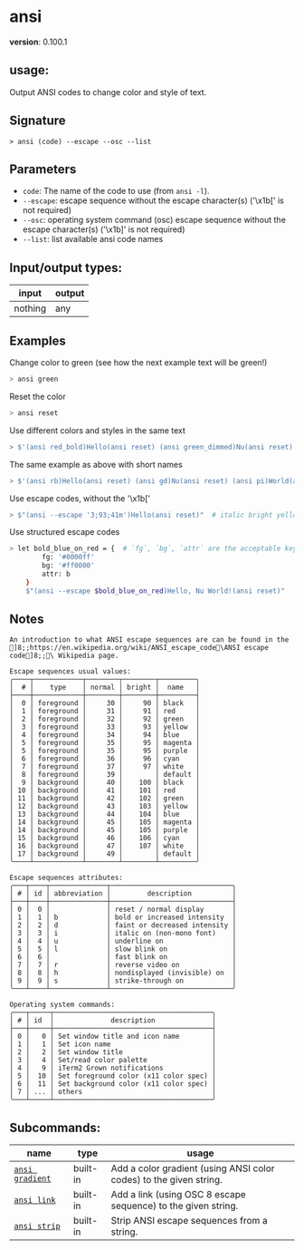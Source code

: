 # ansi

**version**: 0.100.1

## **usage**:

Output ANSI codes to change color and style of text.

## Signature

`> ansi (code) --escape --osc --list`

## Parameters

- `code`: The name of the code to use (from `ansi -l`).
- `--escape`: escape sequence without the escape character(s) ('\x1b[' is not required)
- `--osc`: operating system command (osc) escape sequence without the escape character(s) ('\x1b]' is not required)
- `--list`: list available ansi code names

## Input/output types:

| input   | output |
| ------- | ------ |
| nothing | any    |

## Examples

Change color to green (see how the next example text will be green!)

```bash
> ansi green
```

Reset the color

```bash
> ansi reset
```

Use different colors and styles in the same text

```bash
> $'(ansi red_bold)Hello(ansi reset) (ansi green_dimmed)Nu(ansi reset) (ansi purple_italic)World(ansi reset)'
```

The same example as above with short names

```bash
> $'(ansi rb)Hello(ansi reset) (ansi gd)Nu(ansi reset) (ansi pi)World(ansi reset)'
```

Use escape codes, without the '\x1b['

```bash
> $"(ansi --escape '3;93;41m')Hello(ansi reset)"  # italic bright yellow on red background
```

Use structured escape codes

```bash
> let bold_blue_on_red = {  # `fg`, `bg`, `attr` are the acceptable keys, all other keys are considered invalid and will throw errors.
        fg: '#0000ff'
        bg: '#ff0000'
        attr: b
    }
    $"(ansi --escape $bold_blue_on_red)Hello, Nu World!(ansi reset)"
```

## Notes

```text
An introduction to what ANSI escape sequences are can be found in the
]8;;https://en.wikipedia.org/wiki/ANSI_escape_code\ANSI escape code]8;;\ Wikipedia page.

Escape sequences usual values:
╭────┬────────────┬────────┬────────┬─────────╮
│  # │    type    │ normal │ bright │  name   │
├────┼────────────┼────────┼────────┼─────────┤
│  0 │ foreground │     30 │     90 │ black   │
│  1 │ foreground │     31 │     91 │ red     │
│  2 │ foreground │     32 │     92 │ green   │
│  3 │ foreground │     33 │     93 │ yellow  │
│  4 │ foreground │     34 │     94 │ blue    │
│  5 │ foreground │     35 │     95 │ magenta │
│  5 │ foreground │     35 │     95 │ purple  │
│  6 │ foreground │     36 │     96 │ cyan    │
│  7 │ foreground │     37 │     97 │ white   │
│  8 │ foreground │     39 │        │ default │
│  9 │ background │     40 │    100 │ black   │
│ 10 │ background │     41 │    101 │ red     │
│ 11 │ background │     42 │    102 │ green   │
│ 12 │ background │     43 │    103 │ yellow  │
│ 13 │ background │     44 │    104 │ blue    │
│ 14 │ background │     45 │    105 │ magenta │
│ 14 │ background │     45 │    105 │ purple  │
│ 15 │ background │     46 │    106 │ cyan    │
│ 16 │ background │     47 │    107 │ white   │
│ 17 │ background │     49 │        │ default │
╰────┴────────────┴────────┴────────┴─────────╯

Escape sequences attributes:
╭───┬────┬──────────────┬──────────────────────────────╮
│ # │ id │ abbreviation │         description          │
├───┼────┼──────────────┼──────────────────────────────┤
│ 0 │  0 │              │ reset / normal display       │
│ 1 │  1 │ b            │ bold or increased intensity  │
│ 2 │  2 │ d            │ faint or decreased intensity │
│ 3 │  3 │ i            │ italic on (non-mono font)    │
│ 4 │  4 │ u            │ underline on                 │
│ 5 │  5 │ l            │ slow blink on                │
│ 6 │  6 │              │ fast blink on                │
│ 7 │  7 │ r            │ reverse video on             │
│ 8 │  8 │ h            │ nondisplayed (invisible) on  │
│ 9 │  9 │ s            │ strike-through on            │
╰───┴────┴──────────────┴──────────────────────────────╯

Operating system commands:
╭───┬─────┬───────────────────────────────────────╮
│ # │ id  │              description              │
├───┼─────┼───────────────────────────────────────┤
│ 0 │   0 │ Set window title and icon name        │
│ 1 │   1 │ Set icon name                         │
│ 2 │   2 │ Set window title                      │
│ 3 │   4 │ Set/read color palette                │
│ 4 │   9 │ iTerm2 Grown notifications            │
│ 5 │  10 │ Set foreground color (x11 color spec) │
│ 6 │  11 │ Set background color (x11 color spec) │
│ 7 │ ... │ others                                │
╰───┴─────┴───────────────────────────────────────╯
```

## Subcommands:

| name                                               | type     | usage                                                              |
| -------------------------------------------------- | -------- | ------------------------------------------------------------------ |
| [`ansi gradient`](/commands/docs/ansi_gradient.md) | built-in | Add a color gradient (using ANSI color codes) to the given string. |
| [`ansi link`](/commands/docs/ansi_link.md)         | built-in | Add a link (using OSC 8 escape sequence) to the given string.      |
| [`ansi strip`](/commands/docs/ansi_strip.md)       | built-in | Strip ANSI escape sequences from a string.                         |
